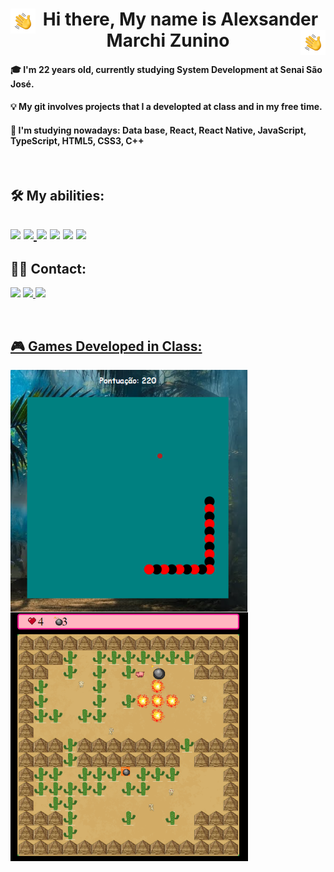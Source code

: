 
<h1 align="center" href="#clipboard-about"> <img alt="Hand Wave" src="./assets/Hand%20Wave.gif" width='40' align="left"/>  Hi there, My name is Alexsander Marchi Zunino <img alt="Hand Wave" src="./assets/Hand%20Wave.gif" width='40' align="right"/></h1> 


#### 🎓  I'm 22 years old, currently studying System Development at Senai São José. 
#### 💡  My git involves projects that I a developted at class and in my free time.
#### 📖  I'm studying nowadays: Data base, React, React Native, JavaScript, TypeScript, HTML5, CSS3, C++ 

<br>

<h2 align="left" href="#clipboard-about"> 🛠 My abilities: <h2>

<a href="https://github.com/AlexsanderMarchi/JavaScript"><img src="https://img.shields.io/badge/JavaScript-323330?style=for-the-badge&logo=javascript&logoColor=F7DF1E" /></a> <a href="https://github.com/AlexsanderMarchi/React-Native"><img src="https://img.shields.io/badge/React_Native-20232A?style=for-the-badge&logo=react&logoColor=61DAFB" /> </a> <a href=""><img src="https://img.shields.io/badge/React-20232A?style=for-the-badge&logo=react&logoColor=61DAFB" /></a> <a href="https://github.com/AlexsanderMarchi/JavaScript"><img src="https://img.shields.io/badge/TypeScript-007ACC?style=for-the-badge&logo=typescript&logoColor=white" /></a> <a href="https://github.com/AlexsanderMarchi/HTML-CSS"><img src="https://img.shields.io/badge/HTML5-E34F26?style=for-the-badge&logo=html5&logoColor=white" /></a> <a href="https://github.com/AlexsanderMarchi/HTML-CSS"><img src="https://img.shields.io/badge/CSS3-1572B6?style=for-the-badge&logo=css3&logoColor=white" /></a> 

## 🤝🏻 Contact:

<a href="https://www.linkedin.com/in/alexsander-marchi-zunino-226332170/"><img src="https://img.shields.io/badge/-LinkedIn-%230077B5?style=for-the-badge&logo=linkedin&logoColor=white" /></a> <a href="mailto:alexsandermarchi@gmail.com"><img src="https://img.shields.io/badge/-Gmail-%23333?style=for-the-badge&logo=gmail&logoColor=white" /> </a> <a href="https://instagram.com/alex_marchz"><img src="https://img.shields.io/badge/-Instagram-%23E4405F?style=for-the-badge&logo=instagram&logoColor=white" /></a> <a href="https://github.com/AlexsanderMarchi/JavaScript">

<br>

## 🎮 Games Developed in Class:
<a href="https://github.com/AlexsanderMarchi/JogoDaCobrinha"><img alt="Snake Game" src="./assets/SnakeGame.png" align="left"  width='380'/></a>
<a href="https://github.com/AlexRuan00/pig-bomb"><img alt="Pig Bomb" src="./assets/PigGame.png" align="center"  width='380'/></a>


